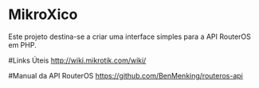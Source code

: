 # MikroXico
Este projeto destina-se a criar uma interface simples para a API RouterOS em PHP.

#Links Úteis
http://wiki.mikrotik.com/wiki/

#Manual da API RouterOS
https://github.com/BenMenking/routeros-api
